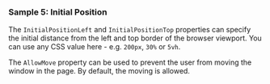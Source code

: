 ### Sample 5: Initial Position

The `InitialPositionLeft` and `InitialPositionTop` properties can specify the initial distance from the left and top border of the browser viewport. You can use any CSS value here - e.g. `200px`, `30%` or `5vh`.

The `AllowMove` property can be used to prevent the user from moving the window in the page. By default, the moving is allowed.